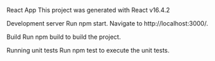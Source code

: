 React App
This project was generated with React v16.4.2

Development server
Run npm start. Navigate to http://localhost:3000/.

Build
Run npm build to build the project.

Running unit tests
Run npm test to execute the unit tests.

